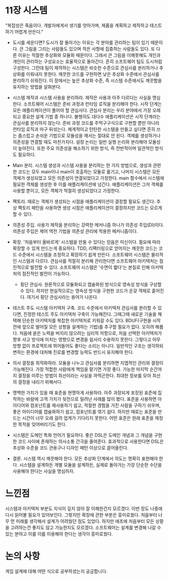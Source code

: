 ﻿11장 시스템
=============
"복잡성은 죽음이다. 개발자에게서 생기를 앗아가며, 제품을 계획하고 제작하고 테스트하기 어렵게 만든다."

* 도시를 세운다면?
도시가 잘 돌아가는 이유는 각 분야를 관리하는 팀이 있기 때문이다. 큰 그림을 그리는 사람들도 있으며 작은 사항에 집중하는 사람들도 있다. 또 다른 이유는 적절한 추상화와 모듈화 때문이다. 그래서 큰 그림을 이해못해도 개인과 개인이 관리하는 구성요소는 효율적으로 돌아간다.
흔히 소프트웨어 팀도 도시처럼 구성한다. 그런데 팀이 제작하는 시스템은 비슷한 수준으로 관심사를 분리하거나 추상화를 이뤄내지 못한다. 깨끗한 코드를 구현하면 낮은 추상화 수준에서 관심사를 분리하기 쉬워진다. 이 장에서는 높은 추상화 수준, 즉 시스템 수준에서도 깨끗함을 유지하는 방법을 살펴본다.

* 시스템 제작과 시스템 사용을 분리하라.
제작은 사용과 아주 다르다는 사실을 명심한다. 소프트웨어 시스템은 준비 과정과 런타임 로직을 분리해야 한다. 
시작 단계는 모든 애플리케이션이 풀어야 할 관심사다. 관심사 분리는 우리 분야에서 가장 오래되고 중요한 설계 기법 중 하나다. 불행히도 대다수 애플리케이션은 시작 단계라는 관심사를 분리하지 않는다. 준비 과정 코드를 주먹구구식으로 구현할 뿐만 아니라 런타임 로직과 마구 뒤섞는다.
체계적이고 탄탄한 시스템을 만들고 싶다면 흔히 쓰는 좀스럽고 손쉬운 기법으로 모듈성을 깨서는 절대로 안 된다. 객체를 생성하거나 의존성을 연결할 때도 마찬가지다. 설정 논리는 일반 실행 논리와 분리해야 모듈성이 높아진다. 또한 주요 의존성을 해소하기 위한 방식, 즉 전반적이며 일관적인 방식도 필요하다.

* Main 분리.
시스템 생성과 시스템 사용을 분리하는 한 가지 방법으로, 생성과 관련한 코드는 모두 main이나 main이 호출하는 모듈로 옮기고, 나머지 시스템은 모든 객체가 생성되었고 모든 의존성이 연결되었다고 가정한다. main 함수에서 시스템에 필요한 객체를 생성한 후 이를 애플리케이션에 넘긴다. 애플리케이션은 그저 객체를 사용할 뿐이고, 모든 객체가 적절히 생성되었다고 가정한다.

* 팩토리.
때로는 객체가 생성되는 시점을 애플리케이션이 결정할 필요도 생긴다. 추상 팩토리 패턴을 사용하면 생성 시점은 애플리케이션이 결정하지만 코드는 모르게 할 수 있다.

* 의존성 주입.
사용가 제작을 분리하는 강력한 메커니즘 하나가 의존성 주입(DI)이다. 의존성 주입은 제어 역전 기법을 의존성 관리에 적용한 메커니즘이다. 

* 확장.
'처음부터 올바르게' 시스템을 만들 수 있다는 믿음은 미신이다. 필요에 따라 확장할 수 있게 만드는게 중요하다. TDD, 리팩터링으로 얻어지는 깨끗한 코드는 코드 수준에서 시스템을 조정하고 확장하기 쉽게 만든다.
소프트웨어 시스템은 물리적인 시스템과 다르다. 관심사를 적절히 분리해 관리한다면 소프트웨어 아키텍처는 점진적으로 발전할 수 있다. 소프트웨어 시스템은 '수면이 짧다'는 본질로 인해 아키텍처의 점진적인 발전이 가능하다.

  + 횡단 관심사.
  원론적으로 모듈화되고 캡슐화된 방식으로 영속성 방식을 구상할 수 있다. 하지만 현실적으로는 영속성 방식을 구현한 코드가 온갖 객체로 흩어진다. 여기서 횡단 관심사라는 용어가 나온다.

* 테스트 주도 시스템 아키텍처 구축.
코드 수준에서 아키텍처 관심사를 분리할 수 있다면, 진정한 테스트 주도 아키텍처 구축이 가능해진다. 그때그때 새로운 기술을 채택해 단순한 아키텍처를 복잡한 아키텍처로 키워갈 수도 있다. BDUF(구현을 시작전에 앞으로 벌어질 모든 상항을 설계하는 기법)를 추구할 필요가 없다. 오히려 해롭다. 처음에 쏟은 노력을 버지리 않으려는 심리적 저항으로, 처음 선택한 아키텍처가 향후 사고 방식에 미치는 영향으로 변경을 쉽사리 수용하지 못한다.
그렇다고 아무 방향 없이 프로젝트에 뛰어들어도 좋다는 소리는 아니다. 일반적인 구조는 생각하되 변하는 환경에 대처해 진로를 변경할 능력도 반드시 유지해야 한다.

* 의사 결정을 최적화하라.
모듈을 나누고 관심사를 분리하면 지엽적인 관리와 결정이 가능해진다. 가장 적합한 사람에게 책임을 맡기면 가장 좋다. 가능한 마지막 순간까지 결정을 미루는 방법이 최선이라는 사실을 까먹곤한다. 최대한 정보를 모아 최선의 결정을 내리기 위해서다.

* 명백한 가치가 있을 때 표준을 현명하게 사용하라.
아주 과장되게 포장된 표준에 집착하는 바람에 고객 가치가 뒷전으로 밀려난 사례를 많이 봤다. 표준을 사용하면 아이디어와 컴포넌트를 재사용하기 쉽고, 적절한 경험을 가진 사람을 구하기 쉬우며, 좋은 아이디어를 캡슐화하기 쉽고, 컴포넌트를 엮기 쉽다. 하지만 때로는 표준을 만드는 시간이 너무 오래 걸려 업계가 기다리지 못한다. 어떤 표준은 원래 표준을 제정한 목적을 잊어버리기도 한다.

* 시스템은 도메인 특화 언어가 필요하다.
좋은 DSL은 도메인 개념과 그 개념을 구현한 코드 사이에 존재하는 의사소통 간극을 줄여준다. 효과적으로 사용한다면 DSL은 추상화 수준을 코드 관용구나 디자인 패턴 이상으로 끌어올린다.

* 결론.
시스템 역시 깨끗해야 한다. 모든 추상화 단계에서 의도는 명확히 표현해야 한다. 시스템을 설계하든 개별 모듈을 설계하든, 실제로 돌아가는 가장 단순한 수단을 사용해야 한다는 사실을 명심하자.


느낀점
=============
시스템과 아키텍처 부분도 지식이 깊지 않아 잘 이해한건지 모르겠다. 이번 장도 나중에 다시 읽어볼 필요가 있어보인다.
그렇지만 확장에 관한 부분은 흥미로웠다. 처음부터 너무 먼 미래를 생각해서 설계가 어려웠던 점도 있었다. 하지만 애초에 처음부터 모든 상황을 고려하는건 좋지도 않고 가능한지도 모르겠다. 소프트웨어는 설계를 변경해 나갈 수 있는 분야고 이를 이를 이용해야 한다는 생각이 흥미로웠다.
  

논의 사항
=============
게임 설계에 대해 어떤 식으로 공부하셨는지 궁금합니다.
